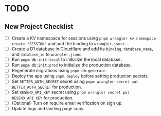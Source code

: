 # TODO

## New Project Checklist

- [ ] Create a KV namespace for sessions using `pnpm wrangler kv namespace create "SESSION"` and add the binding to `wrangler.jsonc`.
- [ ] Create a D1 database in Cloudflare and add its `binding`, `database_name`, and `database_id` to `wrangler.jsonc`.
- [ ] Run `pnpm db:init:local` to initialize the local database.
- [ ] Run `pnpm db:init:prod` to initialize the production database.
- [ ] Regenerate migrations using `pnpm db:generate`.
- [ ] Deploy the app using `pnpm deploy` before setting production secrets.
- [ ] Set `BETTER_AUTH_SECRET` secret using `pnpm wrangler secret put BETTER_AUTH_SECRET` for production.
- [ ] Set `RESEND_API_KEY` secret using `pnpm wrangler secret put RESEND_API_KEY` for production.
- [ ] (Optional) Turn on require email verification on sign up.
- [ ] Update logo and landing page copy.
